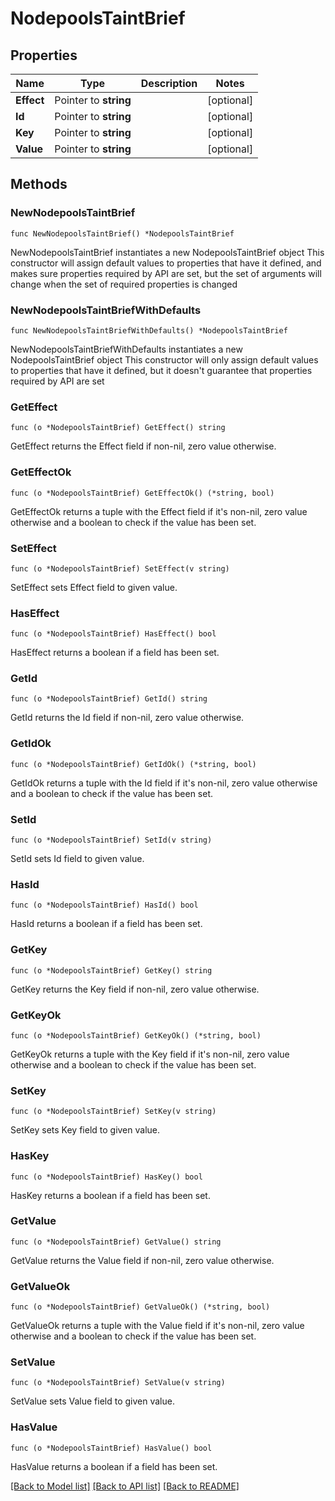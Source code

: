 # NodepoolsTaintBrief

## Properties

Name | Type | Description | Notes
------------ | ------------- | ------------- | -------------
**Effect** | Pointer to **string** |  | [optional] 
**Id** | Pointer to **string** |  | [optional] 
**Key** | Pointer to **string** |  | [optional] 
**Value** | Pointer to **string** |  | [optional] 

## Methods

### NewNodepoolsTaintBrief

`func NewNodepoolsTaintBrief() *NodepoolsTaintBrief`

NewNodepoolsTaintBrief instantiates a new NodepoolsTaintBrief object
This constructor will assign default values to properties that have it defined,
and makes sure properties required by API are set, but the set of arguments
will change when the set of required properties is changed

### NewNodepoolsTaintBriefWithDefaults

`func NewNodepoolsTaintBriefWithDefaults() *NodepoolsTaintBrief`

NewNodepoolsTaintBriefWithDefaults instantiates a new NodepoolsTaintBrief object
This constructor will only assign default values to properties that have it defined,
but it doesn't guarantee that properties required by API are set

### GetEffect

`func (o *NodepoolsTaintBrief) GetEffect() string`

GetEffect returns the Effect field if non-nil, zero value otherwise.

### GetEffectOk

`func (o *NodepoolsTaintBrief) GetEffectOk() (*string, bool)`

GetEffectOk returns a tuple with the Effect field if it's non-nil, zero value otherwise
and a boolean to check if the value has been set.

### SetEffect

`func (o *NodepoolsTaintBrief) SetEffect(v string)`

SetEffect sets Effect field to given value.

### HasEffect

`func (o *NodepoolsTaintBrief) HasEffect() bool`

HasEffect returns a boolean if a field has been set.

### GetId

`func (o *NodepoolsTaintBrief) GetId() string`

GetId returns the Id field if non-nil, zero value otherwise.

### GetIdOk

`func (o *NodepoolsTaintBrief) GetIdOk() (*string, bool)`

GetIdOk returns a tuple with the Id field if it's non-nil, zero value otherwise
and a boolean to check if the value has been set.

### SetId

`func (o *NodepoolsTaintBrief) SetId(v string)`

SetId sets Id field to given value.

### HasId

`func (o *NodepoolsTaintBrief) HasId() bool`

HasId returns a boolean if a field has been set.

### GetKey

`func (o *NodepoolsTaintBrief) GetKey() string`

GetKey returns the Key field if non-nil, zero value otherwise.

### GetKeyOk

`func (o *NodepoolsTaintBrief) GetKeyOk() (*string, bool)`

GetKeyOk returns a tuple with the Key field if it's non-nil, zero value otherwise
and a boolean to check if the value has been set.

### SetKey

`func (o *NodepoolsTaintBrief) SetKey(v string)`

SetKey sets Key field to given value.

### HasKey

`func (o *NodepoolsTaintBrief) HasKey() bool`

HasKey returns a boolean if a field has been set.

### GetValue

`func (o *NodepoolsTaintBrief) GetValue() string`

GetValue returns the Value field if non-nil, zero value otherwise.

### GetValueOk

`func (o *NodepoolsTaintBrief) GetValueOk() (*string, bool)`

GetValueOk returns a tuple with the Value field if it's non-nil, zero value otherwise
and a boolean to check if the value has been set.

### SetValue

`func (o *NodepoolsTaintBrief) SetValue(v string)`

SetValue sets Value field to given value.

### HasValue

`func (o *NodepoolsTaintBrief) HasValue() bool`

HasValue returns a boolean if a field has been set.


[[Back to Model list]](../README.md#documentation-for-models) [[Back to API list]](../README.md#documentation-for-api-endpoints) [[Back to README]](../README.md)


